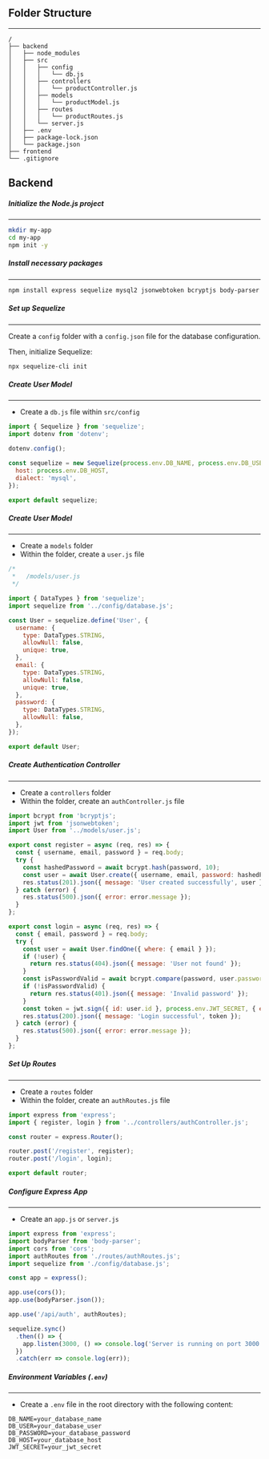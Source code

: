 
## **Folder Structure**
---
```text
/
├── backend
│   ├── node_modules
│   ├── src
│   │   ├── config
│   │   │   └── db.js
│   │   ├── controllers
│   │   │   └── productController.js
│   │   ├── models
│   │   │   └── productModel.js
│   │   ├── routes
│   │   │   └── productRoutes.js
│   │   └── server.js
│   ├── .env
│   ├── package-lock.json
│   └── package.json
├── frontend
└── .gitignore

```

## **Backend**

##### **Initialize the Node.js project**
---
```bash
mkdir my-app
cd my-app
npm init -y
```


##### **Install necessary packages**
---
```bash
npm install express sequelize mysql2 jsonwebtoken bcryptjs body-parser cors
```


##### **Set up Sequelize**
---
Create a `config` folder with a `config.json` file for the database configuration.

Then, initialize Sequelize:

```bash
npx sequelize-cli init
```


##### **Create User Model**
---
- Create a `db.js` file within `src/config`

```javascript
import { Sequelize } from 'sequelize';
import dotenv from 'dotenv';

dotenv.config();

const sequelize = new Sequelize(process.env.DB_NAME, process.env.DB_USER, process.env.DB_PASSWORD, {
  host: process.env.DB_HOST,
  dialect: 'mysql',
});

export default sequelize;
```


##### **Create User Model**
---
- Create a `models` folder
- Within the folder, create a `user.js` file

```javascript
/*
 *   /models/user.js  
 */

import { DataTypes } from 'sequelize';
import sequelize from '../config/database.js';

const User = sequelize.define('User', {
  username: {
    type: DataTypes.STRING,
    allowNull: false,
    unique: true,
  },
  email: {
    type: DataTypes.STRING,
    allowNull: false,
    unique: true,
  },
  password: {
    type: DataTypes.STRING,
    allowNull: false,
  },
});

export default User;
```


##### **Create Authentication Controller**
---
- Create a `controllers` folder
- Within the folder, create an `authController.js` file

```javascript
import bcrypt from 'bcryptjs';
import jwt from 'jsonwebtoken';
import User from '../models/user.js';

export const register = async (req, res) => {
  const { username, email, password } = req.body;
  try {
    const hashedPassword = await bcrypt.hash(password, 10);
    const user = await User.create({ username, email, password: hashedPassword });
    res.status(201).json({ message: 'User created successfully', user });
  } catch (error) {
    res.status(500).json({ error: error.message });
  }
};

export const login = async (req, res) => {
  const { email, password } = req.body;
  try {
    const user = await User.findOne({ where: { email } });
    if (!user) {
      return res.status(404).json({ message: 'User not found' });
    }
    const isPasswordValid = await bcrypt.compare(password, user.password);
    if (!isPasswordValid) {
      return res.status(401).json({ message: 'Invalid password' });
    }
    const token = jwt.sign({ id: user.id }, process.env.JWT_SECRET, { expiresIn: '1h' });
    res.status(200).json({ message: 'Login successful', token });
  } catch (error) {
    res.status(500).json({ error: error.message });
  }
};

```


##### **Set Up Routes**
---
- Create a `routes` folder
- Within the folder, create an `authRoutes.js` file

```javascript
import express from 'express';
import { register, login } from '../controllers/authController.js';

const router = express.Router();

router.post('/register', register);
router.post('/login', login);

export default router;
```


##### **Configure Express App**
---
- Create an `app.js` or `server.js`

```javascript
import express from 'express';
import bodyParser from 'body-parser';
import cors from 'cors';
import authRoutes from './routes/authRoutes.js';
import sequelize from './config/database.js';

const app = express();

app.use(cors());
app.use(bodyParser.json());

app.use('/api/auth', authRoutes);

sequelize.sync()
  .then(() => {
    app.listen(3000, () => console.log('Server is running on port 3000'));
  })
  .catch(err => console.log(err));

```


##### **Environment Variables** (`.env`)
---
- Create a `.env` file in the root directory with the following content:

```text
DB_NAME=your_database_name
DB_USER=your_database_user
DB_PASSWORD=your_database_password
DB_HOST=your_database_host
JWT_SECRET=your_jwt_secret
```